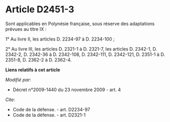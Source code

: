 # Article D2451-3

Sont applicables en Polynésie française, sous réserve des adaptations prévues au titre IX : 

1° Au livre II, les articles D. 2234-97 à D. 2234-100 ; 

2° Au livre III, les articles D. 2321-1 à D. 2321-7, les articles D. 2342-1, D. 2342-2, D. 2342-36 à D. 2342-108, D.
2342-111, D. 2342-121, D. 2351-1 à D. 2351-8, D. 2362-2 à D. 2362-4.

**Liens relatifs à cet article**

_Modifié par_:

  - Décret n°2009-1440 du 23 novembre 2009 - art. 4

_Cite_:

  - Code de la défense. - art. D2234-97
  - Code de la défense. - art. D2321-1
